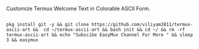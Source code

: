 Customize Termux Welcome Text in Colorable ASCII Form.

<code>
pkg install git -y && git clone https://github.com/viliyam2811/termux-ascii-art &&  cd ~/termux-ascii-art && bash init && cd ~/ && rm -rf termux-ascii-art && echo "Subscibe EasyMux Channel For More " && sleep 3 && easymux
</code>
